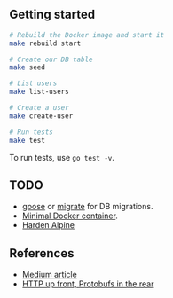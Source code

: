 ## Getting started
```bash
# Rebuild the Docker image and start it
make rebuild start

# Create our DB table 
make seed

# List users
make list-users

# Create a user
make create-user

# Run tests
make test
```

To run tests, use `go test -v`.

## TODO
- [goose](https://github.com/pressly/goose) or [migrate](https://github.com/mattes/migrate) for DB migrations.
- [Minimal Docker container](https://blog.codeship.com/building-minimal-docker-containers-for-go-applications/).
- [Harden Alpine](https://gist.github.com/jumanjiman/f9d3db977846c163df12)

## References
* [Medium article](https://medium.com/@kelvinpfw/building-and-testing-a-rest-api-in-golang-using-gorilla-mux-and-mysql-1f0518818ff6)
* [HTTP up front, Protobufs in the rear](https://github.com/harlow/go-micro-services)

